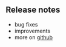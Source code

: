 Release notes
------------
  * bug fixes
  * improvements
  * more on [github](https://github.com/KrzysztofDusko/JustyBase/issues)